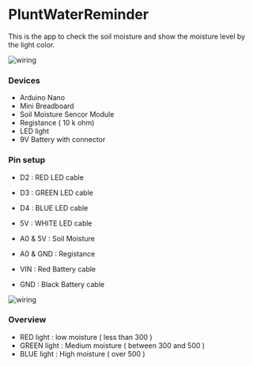 # PluntWaterReminder

This is the app to check the soil moisture and show the moisture level by the light color. 

![wiring](https://github.com/takp/PluntWaterReminder/image/final.JPG)

### Devices

- Arduino Nano
- Mini Breadboard
- Soil Moisture Sencor Module
- Registance ( 10 k ohm)
- LED light
- 9V Battery with connector

### Pin setup

- D2 : RED LED cable 
- D3 : GREEN LED cable
- D4 : BLUE LED cable
- 5V : WHITE LED cable

- A0 & 5V : Soil Moisture
- A0 & GND : Registance
- VIN : Red Battery cable
- GND : Black Battery cable

![wiring](https://github.com/takp/PluntWaterReminder/image/wiring.JPG)

### Overview

- RED light : low moisture ( less than 300 )
- GREEN light : Medium moisture ( between 300 and 500 )
- BLUE light : High moisture ( over 500 )

